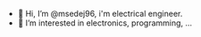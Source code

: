 - 👋 Hi, I’m @msedej96, i'm electrical engineer.
- 👀 I’m interested in electronics, programming, ...
<!---
- 🌱 I’m currently learning python ...
- 💞️ I’m looking to collaborate on ...
- 📫 How to reach me ...
--->
<!---
msedej96/msedej96 is a ✨ special ✨ repository because its `README.md` (this file) appears on your GitHub profile.
You can click the Preview link to take a look at your changes.
--->

